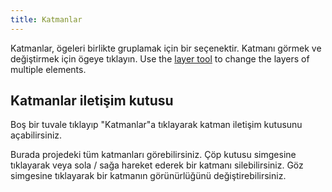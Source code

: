 ```yaml
---
title: Katmanlar
---
```


Katmanlar, ögeleri birlikte gruplamak için bir seçenektir. Katmanı görmek ve değiştirmek için ögeye tıklayın. Use the [layer tool](../tools/layer) to change the layers of multiple elements.

## Katmanlar iletişim kutusu

Boş bir tuvale tıklayıp "Katmanlar"a tıklayarak katman iletişim kutusunu açabilirsiniz.

Burada projedeki tüm katmanları görebilirsiniz.
Çöp kutusu simgesine tıklayarak veya sola / sağa hareket ederek bir katmanı silebilirsiniz.
Göz simgesine tıklayarak bir katmanın görünürlüğünü değiştirebilirsiniz.
